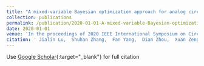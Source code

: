 ```yaml
---
title: "A mixed-variable Bayesian optimization approach for analog circuit synthesis"
collection: publications
permalink: /publication/2020-01-01-A-mixed-variable-Bayesian-optimization-approach-for-analog-circuit-synthesis
date: 2020-01-01
venue: 'In the proceedings of 2020 IEEE International Symposium on Circuits and Systems (ISCAS)'
citation: ' Jialin Lu,  Shuhan Zhang,  Fan Yang,  Dian Zhou,  Xuan Zeng, &quot;A mixed-variable Bayesian optimization approach for analog circuit synthesis.&quot; In the proceedings of 2020 IEEE International Symposium on Circuits and Systems (ISCAS), 2020.'
---
```

Use [Google Scholar](https://scholar.google.com/scholar?q=A+mixed+variable+Bayesian+optimization+approach+for+analog+circuit+synthesis){:target="_blank"} for full citation